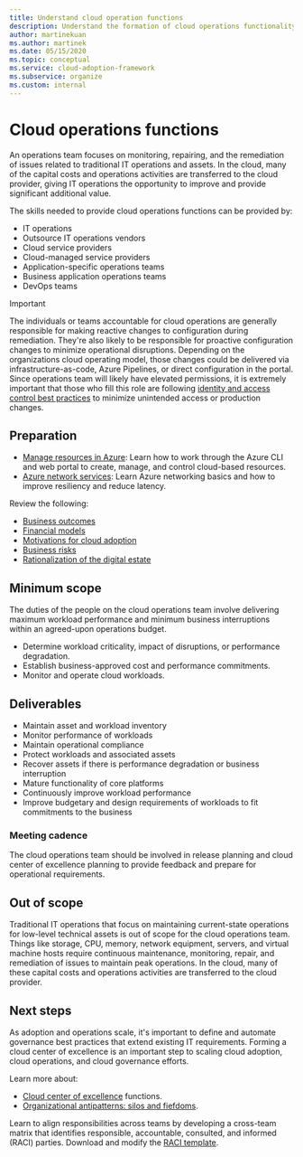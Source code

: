 ```yaml
---
title: Understand cloud operation functions
description: Understand the formation of cloud operations functionality and staff your team appropriately.
author: martinekuan
ms.author: martinek
ms.date: 05/15/2020
ms.topic: conceptual
ms.service: cloud-adoption-framework
ms.subservice: organize
ms.custom: internal
---
```


# Cloud operations functions

An operations team focuses on monitoring, repairing, and the remediation of issues related to traditional IT operations and assets. In the cloud, many of the capital costs and operations activities are transferred to the cloud provider, giving IT operations the opportunity to improve and provide significant additional value.

The skills needed to provide cloud operations functions can be provided by:

- IT operations
- Outsource IT operations vendors
- Cloud service providers
- Cloud-managed service providers
- Application-specific operations teams
- Business application operations teams
- DevOps teams

> [!IMPORTANT]
> The individuals or teams accountable for cloud operations are generally responsible for making reactive changes to configuration during remediation. They're also likely to be responsible for proactive configuration changes to minimize operational disruptions. Depending on the organizations cloud operating model, those changes could be delivered via infrastructure-as-code, Azure Pipelines, or direct configuration in the portal. Since operations team will likely have elevated permissions, it is extremely important that those who fill this role are following [identity and access control best practices](/security/benchmark/azure/security-control-identity-access-control) to minimize unintended access or production changes.

## Preparation

- [Manage resources in Azure](/training/paths/manage-resources-in-azure/): Learn how to work through the Azure CLI and web portal to create, manage, and control cloud-based resources.
- [Azure network services](/training/modules/azure-networking-fundamentals/): Learn Azure networking basics and how to improve resiliency and reduce latency.

Review the following:

- [Business outcomes](../strategy/business-outcomes/index.md)
- [Financial models](../strategy/cloud-migration-business-case.md)
- [Motivations for cloud adoption](../strategy/motivations.md)
- [Business risks](../govern/policy-compliance/risk-tolerance.md)
- [Rationalization of the digital estate](../digital-estate/index.md)

## Minimum scope

The duties of the people on the cloud operations team involve delivering maximum workload performance and minimum business interruptions within an agreed-upon operations budget.

- Determine workload criticality, impact of disruptions, or performance degradation.
- Establish business-approved cost and performance commitments.
- Monitor and operate cloud workloads.

## Deliverables

- Maintain asset and workload inventory
- Monitor performance of workloads
- Maintain operational compliance
- Protect workloads and associated assets
- Recover assets if there is performance degradation or business interruption
- Mature functionality of core platforms
- Continuously improve workload performance
- Improve budgetary and design requirements of workloads to fit commitments to the business

### Meeting cadence

The cloud operations team should be involved in release planning and cloud center of excellence planning to provide feedback and prepare for operational requirements.

## Out of scope

Traditional IT operations that focus on maintaining current-state operations for low-level technical assets is out of scope for the cloud operations team. Things like storage, CPU, memory, network equipment, servers, and virtual machine hosts require continuous maintenance, monitoring, repair, and remediation of issues to maintain peak operations. In the cloud, many of these capital costs and operations activities are transferred to the cloud provider.

## Next steps

As adoption and operations scale, it's important to define and automate governance best practices that extend existing IT requirements. Forming a cloud center of excellence is an important step to scaling cloud adoption, cloud operations, and cloud governance efforts.

Learn more about:

- [Cloud center of excellence](./cloud-center-of-excellence.md) functions.
- [Organizational antipatterns: silos and fiefdoms](./fiefdoms-silos.md).

Learn to align responsibilities across teams by developing a cross-team matrix that identifies responsible, accountable, consulted, and informed (RACI) parties. Download and modify the [RACI template](https://raw.githubusercontent.com/microsoft/CloudAdoptionFramework/master/organize/raci-template.xlsx).
